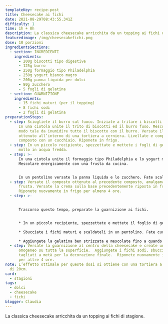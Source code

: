 ```yaml
---
templateKey: recipe-post
title: Cheesecake ai fichi
date: 2021-08-29T08:43:55.341Z
difficulty: 1
time: 1h + 8h
description: La classica cheesecake arricchita da un topping ai fichi di stagione.
featuredimage: /img/cheesecakefichi.png
dose: 10 porzioni
ingredientsSections:
  - section: INGREDIENTI
    ingredients:
      - 200g biscotti tipo digestive
      - 125g burro
      - 250g formaggio tipo Philadelphia
      - 250g yogurt bianco magro
      - 200g panna liquida per dolci
      - 80g zucchero
      - 5 fogli di gelatina
  - section: GUARNIZIONE
    ingredients:
      - 15 fichi maturi (per il topping)
      - 8 fichi sodi
      - 2 fogli di gelatina
preparationSteps:
  - step: Sciogliete il burro sul fuoco. Iniziate a tritare i biscotti in un mixer.
      In una ciotola unite il trito di biscotti ed il burro fuso. Mescolate in
      modo tale da inumidire tutto il biscotto con il burro. Versate il composto
      ottenuto all’interno di una tortiera a cerniera. Livellate e compattate il
      composto con un cucchiaio. Riponete in frigo.
  - step: In un piccolo recipiente, spezzettate e mettete i fogli di gelatina a
      mollo in acqua fredda.
  - step: >-
      In una ciotola unite il formaggio tipo Philadelphia e lo yogurt magro.
      Mescolare energicamente con una frusta da cucina.


      In un pentolino versate la panna liquida e lo zucchero. Fate scaldare a fuoco basso e mescolate. Spegnete il gas ed aggiungete la gelatina ben strizzata. Mescolate fino a quando si sarà completamente sciolta.
  - step: Versate il composto ottenuto al precedente composto, amalgamando con la
      frusta. Versate la crema sulla base precedentemente riposta in frigo.
      Riponete nuovamente in frigo per almeno 4 ore.
  - step: >-
      

      Trascorso questo tempo, preparate la guarnizione ai fichi.


      * In un piccolo recipiente, spezzettate e mettete il foglio di gelatina a mollo in acqua fredda.

      * Sbucciate i fichi maturi e scaldateli in un pentolino. Fate cuocere per qualche minuto e poi passate il composto al mixer fino ad otternere una consistenza cremosa.

      * Aggiungete la gelatina ben strizzata e mescolate fino a quando si sarà sciolta.
  - step: Versate la guarnizione al centro della cheesecake e create uno strato
      omogeneo su tutta la superficie.  Aggiungete i fichi sodi, sbucciati e
      tagliati a metà per la decorazione finale.  Riponete nuovamente in frigo
      per altre 4 ore.
note: L’effetto ottimale per queste dosi si ottiene con una tortiera a cerniera
  di 20cm.
card:
  - stagioni
tags:
  - dolci
  - cheesecake
  - fichi
blogger: Claudia
---
```

La classica cheesecake arricchita da un topping ai fichi di stagione.